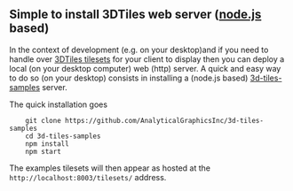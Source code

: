 ## Simple to install 3DTiles web server ([node.js](https://nodejs.org/en/) based) 

In the context of development (e.g. on your desktop)and if you need to handle over [3DTiles tilesets](https://github.com/AnalyticalGraphicsInc/3d-tiles) for your client to display then you can deploy a local (on your desktop computer) web (http) server. A quick and easy way to do so (on your desktop) consists in installing a (node.js based) [3d-tiles-samples](https://github.com/AnalyticalGraphicsInc/3d-tiles-samples) server.

The quick installation goes
````
    git clone https://github.com/AnalyticalGraphicsInc/3d-tiles-samples
    cd 3d-tiles-samples
    npm install
    npm start
````
The examples tilesets will then appear as hosted at the `http://localhost:8003/tilesets/` address.
